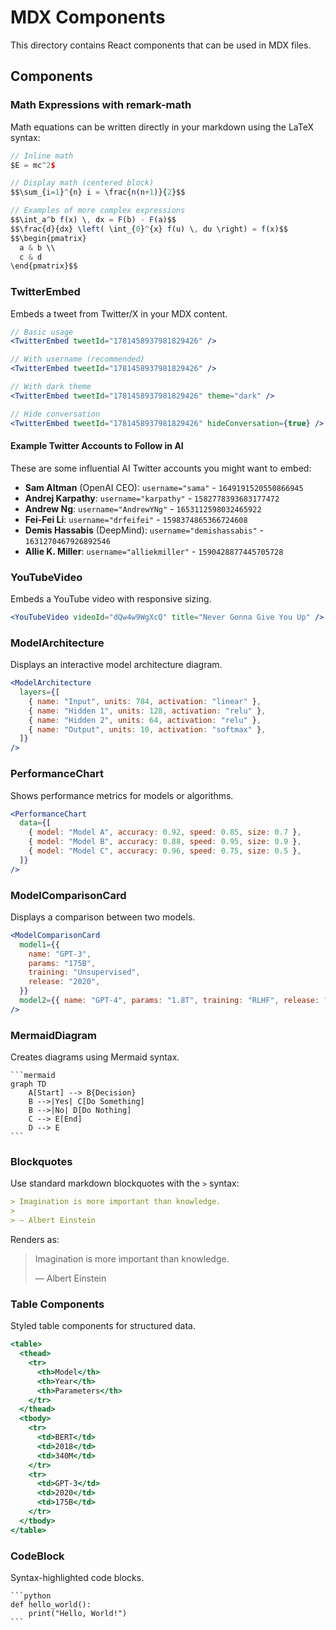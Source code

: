 # MDX Components

This directory contains React components that can be used in MDX files.

## Components

### Math Expressions with remark-math

Math equations can be written directly in your markdown using the LaTeX syntax:

```jsx
// Inline math
$E = mc^2$

// Display math (centered block)
$$\sum_{i=1}^{n} i = \frac{n(n+1)}{2}$$

// Examples of more complex expressions
$$\int_a^b f(x) \, dx = F(b) - F(a)$$
$$\frac{d}{dx} \left( \int_{0}^{x} f(u) \, du \right) = f(x)$$
$$\begin{pmatrix}
  a & b \\
  c & d
\end{pmatrix}$$
```

### TwitterEmbed

Embeds a tweet from Twitter/X in your MDX content.

```jsx
// Basic usage
<TwitterEmbed tweetId="1781458937981829426" />

// With username (recommended)
<TwitterEmbed tweetId="1781458937981829426" />

// With dark theme
<TwitterEmbed tweetId="1781458937981829426" theme="dark" />

// Hide conversation
<TwitterEmbed tweetId="1781458937981829426" hideConversation={true} />
```

#### Example Twitter Accounts to Follow in AI

These are some influential AI Twitter accounts you might want to embed:

- **Sam Altman** (OpenAI CEO): `username="sama"` - `1649191520550866945`
- **Andrej Karpathy**: `username="karpathy"` - `1582778393683177472`
- **Andrew Ng**: `username="AndrewYNg"` - `1653112598032465922`
- **Fei-Fei Li**: `username="drfeifei"` - `1598374865366724608`
- **Demis Hassabis** (DeepMind): `username="demishassabis"` - `1631270467926892546`
- **Allie K. Miller**: `username="alliekmiller"` - `1590428877445705728`

### YouTubeVideo

Embeds a YouTube video with responsive sizing.

```jsx
<YouTubeVideo videoId="dQw4w9WgXcQ" title="Never Gonna Give You Up" />
```

### ModelArchitecture

Displays an interactive model architecture diagram.

```jsx
<ModelArchitecture
  layers={[
    { name: "Input", units: 784, activation: "linear" },
    { name: "Hidden 1", units: 128, activation: "relu" },
    { name: "Hidden 2", units: 64, activation: "relu" },
    { name: "Output", units: 10, activation: "softmax" },
  ]}
/>
```

### PerformanceChart

Shows performance metrics for models or algorithms.

```jsx
<PerformanceChart
  data={[
    { model: "Model A", accuracy: 0.92, speed: 0.85, size: 0.7 },
    { model: "Model B", accuracy: 0.88, speed: 0.95, size: 0.9 },
    { model: "Model C", accuracy: 0.96, speed: 0.75, size: 0.5 },
  ]}
/>
```

### ModelComparisonCard

Displays a comparison between two models.

```jsx
<ModelComparisonCard
  model1={{
    name: "GPT-3",
    params: "175B",
    training: "Unsupervised",
    release: "2020",
  }}
  model2={{ name: "GPT-4", params: "1.8T", training: "RLHF", release: "2023" }}
/>
```

### MermaidDiagram

Creates diagrams using Mermaid syntax.

````
```mermaid
graph TD
    A[Start] --> B{Decision}
    B -->|Yes| C[Do Something]
    B -->|No| D[Do Nothing]
    C --> E[End]
    D --> E
```
````

### Blockquotes

Use standard markdown blockquotes with the `>` syntax:

```markdown
> Imagination is more important than knowledge.
>
> — Albert Einstein
```

Renders as:

> Imagination is more important than knowledge.
>
> — Albert Einstein

### Table Components

Styled table components for structured data.

```jsx
<table>
  <thead>
    <tr>
      <th>Model</th>
      <th>Year</th>
      <th>Parameters</th>
    </tr>
  </thead>
  <tbody>
    <tr>
      <td>BERT</td>
      <td>2018</td>
      <td>340M</td>
    </tr>
    <tr>
      <td>GPT-3</td>
      <td>2020</td>
      <td>175B</td>
    </tr>
  </tbody>
</table>
```

### CodeBlock

Syntax-highlighted code blocks.

````
```python
def hello_world():
    print("Hello, World!")
```
````
